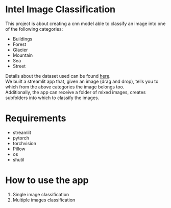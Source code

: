 
# Intel Image Classification
This project is about creating a cnn model able to classify an image into one of the following categories:  
* Buildings  
* Forest  
* Glacier
* Mountain
* Sea
* Street
 
Details about the dataset used can be found [here](https://www.kaggle.com/datasets/puneet6060/intel-image-classification).  
We built a streamlit app that, given an image (drag and drop), tells you to which from the above categories the image belongs too.  
Additionally, the app can receive a folder of mixed images, creates subfolders into which to classify the images.

# Requirements
* streamlit
* pytorch
* torchvision
* Pillow
* os
* shutil

# How to use the app
1) Single image classification
2) Multiple images classification
